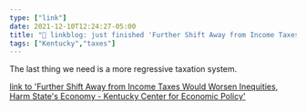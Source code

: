 ```yaml
---
type: ["link"]
date: 2021-12-10T12:24:27-05:00
title: "🔗 linkblog: just finished 'Further Shift Away from Income Taxes Would Worsen Inequities, Harm State's Economy - Kentucky Center for Economic Policy'"
tags: ["Kentucky","taxes"]
---
```

The last thing we need is a more regressive taxation system.
 
[link to 'Further Shift Away from Income Taxes Would Worsen Inequities, Harm State's Economy - Kentucky Center for Economic Policy'](https://kypolicy.org/further-shift-away-from-income-taxes-in-kentucky-would-worsen-inequities-harm-state-economy/)
